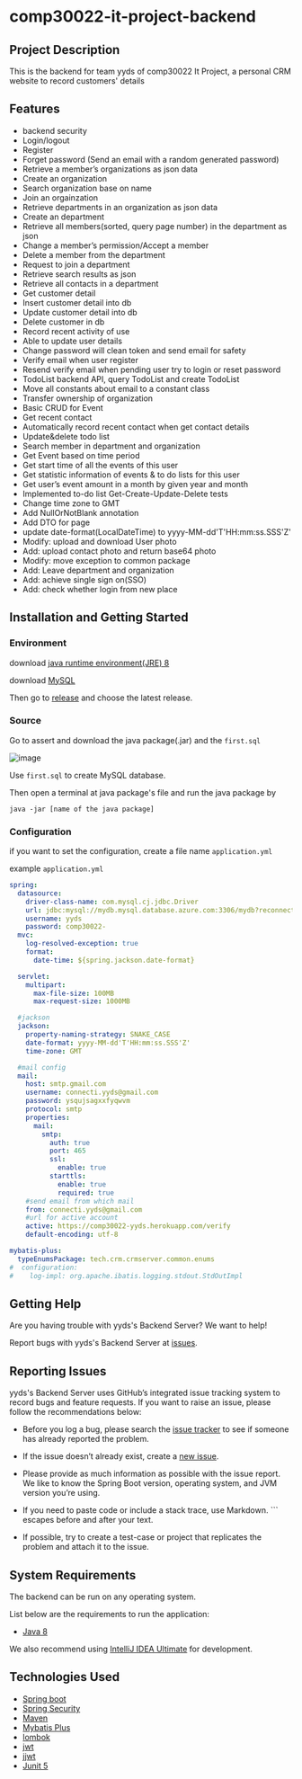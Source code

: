 # comp30022-it-project-backend

## Project Description

This is the backend for team yyds of comp30022 It Project, a personal CRM website to record customers' details

## Features
* backend security
* Login/logout
* Register
* Forget password (Send an email with a random generated password)
* Retrieve a member’s organizations as json data
* Create an organization
* Search organization base on name
* Join an orgainzation
* Retrieve departments in an organization as json data
* Create an department
* Retrieve all members(sorted, query page number) in the department as json
* Change a member’s permission/Accept a member
* Delete a member from the department
* Request to join a department
* Retrieve search results as json
* Retrieve all contacts in a department
* Get customer detail
* Insert customer detail into db
* Update customer detail into db
* Delete customer in db
* Record recent activity of use
* Able to update user details
* Change password will clean token and send email for safety
* Verify email when user register
* Resend verify email when pending user try to login or reset password
* TodoList backend API, query TodoList and create TodoList
* Move all constants about email to a constant class
* Transfer ownership of organization
* Basic CRUD for Event
* Get recent contact
* Automatically record recent contact when get contact details
* Update&delete todo list
* Search member in department and organization
* Get Event based on time period 
* Get start time of all the events of this user
* Get statistic information of events & to do lists for this user
* Get user’s event amount in a month by given year and month
* Implemented to-do list Get-Create-Update-Delete tests
* Change time zone to GMT
* Add NullOrNotBlank annotation
* Add DTO for page 
* update date-format(LocalDateTime) to yyyy-MM-dd'T'HH:mm:ss.SSS'Z'
* Modify: upload and download User photo
* Add: upload contact photo and return base64 photo
* Modify: move exception to common package
* Add: Leave department and organization
* Add: achieve single sign on(SSO)
* Add: check whether login from new place 

## Installation and Getting Started

### Environment
download [java runtime environment(JRE) 8](https://www.oracle.com/java/technologies/downloads/#java8)

download [MySQL](https://dev.mysql.com/downloads/installer/)

Then go to [release](https://github.com/is0xjh25/comp30022-it-project-backend/releases) and choose the latest release.

### Source
Go to assert and download the java package(.jar) and the `first.sql`

![image](https://user-images.githubusercontent.com/71265122/135340804-e8d9a0ce-644a-43ca-8af3-408682c46ecf.png)

Use `first.sql` to create MySQL database.

Then open a terminal at java package's file and run the java package by
```
java -jar [name of the java package]
```


### Configuration
if you want to set the configuration, create a file name ``` application.yml ```

example ``` application.yml ```
```yml
spring:
  datasource:
    driver-class-name: com.mysql.cj.jdbc.Driver
    url: jdbc:mysql://mydb.mysql.database.azure.com:3306/mydb?reconnect=true&serverTimezone=GMT
    username: yyds
    password: comp30022-
  mvc:
    log-resolved-exception: true
    format:
      date-time: ${spring.jackson.date-format}

  servlet:
    multipart:
      max-file-size: 100MB
      max-request-size: 1000MB

  #jackson
  jackson:
    property-naming-strategy: SNAKE_CASE
    date-format: yyyy-MM-dd'T'HH:mm:ss.SSS'Z'
    time-zone: GMT

  #mail config
  mail:
    host: smtp.gmail.com
    username: connecti.yyds@gmail.com
    password: ysqujsagxxfyqwvm
    protocol: smtp
    properties:
      mail:
        smtp:
          auth: true
          port: 465
          ssl:
            enable: true
          starttls:
            enable: true
            required: true
    #send email from which mail
    from: connecti.yyds@gmail.com
    #url for active account
    active: https://comp30022-yyds.herokuapp.com/verify
    default-encoding: utf-8

mybatis-plus:
  typeEnumsPackage: tech.crm.crmserver.common.enums
#  configuration:
#    log-impl: org.apache.ibatis.logging.stdout.StdOutImpl

```

## Getting Help

Are you having trouble with yyds's Backend Server? We want to help!

Report bugs with yyds's Backend Server at [issues](https://github.com/is0xjh25/comp30022-it-project-backend/issues).

## Reporting Issues

yyds's Backend Server uses GitHub’s integrated issue tracking system to record bugs and feature requests. If you want to raise an issue, please follow the recommendations below:

* Before you log a bug, please search the [issue tracker](https://github.com/is0xjh25/comp30022-it-project-backend/issues) to see if someone has already reported the problem.

* If the issue doesn’t already exist, create a [new issue](https://github.com/is0xjh25/comp30022-it-project-backend/issues/new).

* Please provide as much information as possible with the issue report. We like to know the Spring Boot version, operating system, and JVM version you’re using.

* If you need to paste code or include a stack trace, use Markdown. ``` escapes before and after your text.

* If possible, try to create a test-case or project that replicates the problem and attach it to the issue.

## System Requirements
The backend can be run on any operating system.

List below are the requirements to run the application:

* [Java 8](https://www.oracle.com/java/technologies/downloads/#java8)

We also recommend using [IntelliJ IDEA Ultimate](https://www.jetbrains.com/idea/) for development.

## Technologies Used

* [Spring boot](https://spring.io/)
* [Spring Security](https://spring.io/projects/spring-security)
* [Maven](https://maven.apache.org/)
* [Mybatis Plus](https://baomidou.com/)
* [lombok](https://projectlombok.org/)
* [jwt](https://jwt.io/)
* [jjwt](https://github.com/jwtk/jjwt)
* [Junit 5](https://junit.org/junit5/)
